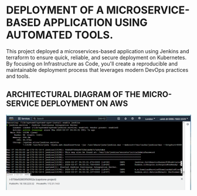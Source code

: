 # DEPLOYMENT OF A MICROSERVICE-BASED APPLICATION USING AUTOMATED TOOLS.

This project deployed a microservices-based application using Jenkins and terraform to ensure quick, reliable, and secure deployment on Kubernetes. By focusing on Infrastructure as Code, you'll create a reproducible and maintainable deployment process that leverages modern DevOps practices and tools.

## ARCHITECTURAL DIAGRAM OF THE MICRO-SERVICE DEPLOYMENT ON AWS




![alt text](capstone-pictures/capstone1.PNG)